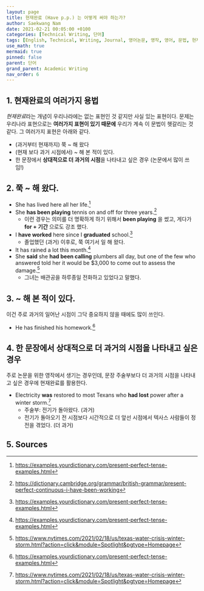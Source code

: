 ```yaml
---
layout: page
title: 현재완료 (Have p.p.) 는 어떻게 써야 하는가?
author: Saekwang Nam
date: 2021-02-21 00:05:00 +0100
categories: [Technical Writing, 단어]
tags: [English, Technical, Writing, Journal, 영어논문, 영작, 영어, 문법, 현재완료, have pp, had pp]
use_math: true
mermaid: true
pinned: false
parent: 단어
grand_parent: Academic Writing
nav_order: 6
---
```


## 1. 현재완료의 여러가지 용법
*현재완료*라는 개념이 우리나라에는 없는 표현인 것 같지만 사실 있는 표현이다. 문제는 우리나라 표현으로는 **여러가지 표현이 있기 때문에** 우리가 계속 이 문법이 헷갈리는 것 같다. 그 여러가지 표현은 아래와 같다.
- (과거부터 현재까지) 쭉 ~ 해 왔다
- (현재 보다 과거 시점에서) ~ 해 본 적이 있다.
- 한 문장에서 **상대적으로 더 과거의 시점**을 나타내고 싶은 경우 (논문에서 많이 쓰임!)

## 2. 쭉 ~ 해 왔다.
- She has lived here all her life.[^fn_0]
- She **has been playing** tennis on and off for three years.[^fn_1]
  - 이런 경우는 의미를 더 명확하게 하기 위해서 **been playing** 을 썼고, 게다가 **for + 기간** 으로도 강조 했다.
- I **have worked** here since I **graduated** school.[^fn_0]
  - 졸업했던 (과거) 이후로, 쭉 여기서 일 해 왔다.
- It has rained a lot this month.[^fn_0]
- She **said** she **had been calling** plumbers all day, but one of the few who answered told her it would be $3,000 to come out to assess the damage.[^footnote_1]
  - 그녀는 배관공을 하루종일 전화하고 있었다고 말했다.

## 3. ~ 해 본 적이 있다.
이건 주로 과거의 일어난 시점이 그닥 중요하지 않을 때에도 많이 쓰인다.
- He has finished his homework.[^fn_0]

## 4. 한 문장에서 상대적으로 더 과거의 시점을 나타내고 싶은 경우
주로 논문을 위한 영작에서 생기는 경우인데, 문장 주술부보다 더 과거의 시점을 나타내고 싶은 경우에 현재완료를 활용한다.
- Electricity **was** restored to most Texans who **had lost** power after a winter storm.[^footnote_1]
  - 주술부: 전기가 돌아왔다. (과거)
  - 전기가 돌아오기 전 시점보다 시간적으로 더 앞선 시점에서 텍사스 사람들이 정전을 겪었다. (더 과거) 

## 5. Sources
[^fn_0]: https://examples.yourdictionary.com/present-perfect-tense-examples.html
[^fn_1]: https://dictionary.cambridge.org/grammar/british-grammar/present-perfect-continuous-i-have-been-working
[^footnote_1]: https://www.nytimes.com/2021/02/18/us/texas-water-crisis-winter-storm.html?action=click&module=Spotlight&pgtype=Homepage
